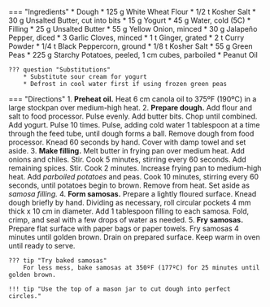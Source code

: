 === "Ingredients"
    * Dough
        * 125 g White Wheat Flour
        * 1/2 t Kosher Salt
        * 30 g Unsalted Butter, cut into bits
        * 15 g Yogurt
        * 45 g Water, cold (5C)
    * Filling
        * 25 g Unsalted Butter
        * 55 g Yellow Onion, minced
        * 30 g Jalapeño Pepper, diced
        * 3 Garlic Cloves, minced
        * 1 t Ginger, grated
        * 2 t Curry Powder
        * 1/4 t Black Peppercorn, ground
        * 1/8 t Kosher Salt
        * 55 g Green Peas
        * 225 g Starchy Potatoes, peeled, 1 cm cubes, parboiled
    * Peanut Oil

    ??? question "Substitutions"
        * Substitute sour cream for yogurt
        * Defrost in cool water first if using frozen green peas

=== "Directions"
    1. **Preheat oil.** Heat 6 cm canola oil to 375ºF (190ºC) in a large stockpan over medium-high heat.
    2. **Prepare dough.** Add flour and salt to food processor. Pulse evenly. Add butter bits. Chop until combined. Add yogurt. Pulse 10 times. Pulse, adding cold water 1 tablespoon at a time through the feed tube, until dough forms a ball. Remove dough from food processor. Knead 60 seconds by hand. Cover with damp towel and set aside.
    3. **Make filling.** Melt butter in frying pan over medium heat. Add onions and chiles. Stir. Cook 5 minutes, stirring every 60 seconds. Add remaining spices. Stir. Cook 2 minutes. Increase frying pan to medium-high heat. Add *parboiled potatoes* and peas. Cook 10 minutes, stirring every 60 seconds, until potatoes begin to brown. Remove from heat. Set aside as *samosa filling.*
    4. **Form samosas.** Prepare a lightly floured surface. Knead dough briefly by hand. Dividing as necessary, roll circular pockets 4 mm thick x 10 cm in diameter. Add 1 tablespoon filling to each samosa. Fold, crimp, and seal with a few drops of water as needed.
    5. **Fry samosas.** Prepare flat surface with paper bags or paper towels. Fry samosas 4 minutes until golden brown. Drain on prepared surface. Keep warm in oven until ready to serve.

    ??? tip "Try baked samosas"
        For less mess, bake samosas at 350ºF (177ºC) for 25 minutes until golden brown.

    !!! tip "Use the top of a mason jar to cut dough into perfect circles."

[^bittman]:
    {{ cite.bittman_how_to_cook_everything }}
[^manjula]:
    Jain, Manjula. ["Samosa."](https://www.manjulaskitchen.com/samosa/) _Manjula's Kitchen._ 19 April 2007.
